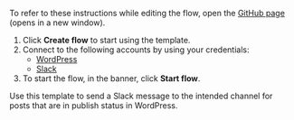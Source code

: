 To refer to these instructions while editing the flow, open the [GitHub page](https://github.com/ot4i/app-connect-templates/tree/master/resources/markdown/Send%20a%20Slack%20message%20for%20published%20posts%20in%20WordPress_instructions.md) (opens in a new window).

1. Click **Create flow** to start using the template.
2. Connect to the following accounts by using your credentials:
   - [WordPress](https://www.ibm.com/docs/en/app-connect/containers_cd?topic=apps-wordpress) 
   - [Slack](https://www.ibm.com/docs/en/app-connect/containers_cd?topic=apps-slack)
3. To start the flow, in the banner, click **Start flow**.

Use this template to send a Slack message to the intended channel for posts that are in publish status in WordPress.





